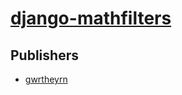 # [django-mathfilters](https://pypi.org/project/django-mathfilters)



## Publishers
- [gwrtheyrn](https://pypi.org/user/gwrtheyrn)


